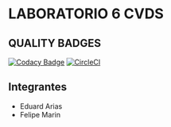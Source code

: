 # **LABORATORIO 6 CVDS**


## **QUALITY BADGES**

[![Codacy Badge](https://app.codacy.com/project/badge/Grade/2e47eccde11947ba9922585fae70782a)](https://www.codacy.com/manual/MysticUnios1998/CVDS-Lab6_CI/dashboard?utm_source=github.com&amp;utm_medium=referral&amp;utm_content=MysticUnios1998/CVDS-Lab6_CI&amp;utm_campaign=Badge_Grade)
[![CircleCI](https://circleci.com/gh/MysticUnios1998/CVDS-Lab6_CI.svg?style=svg)](https://circleci.com/gh/MysticUnios1998/CVDS-Lab6_CI)

## Integrantes

+  Eduard Arias
+  Felipe Marin 